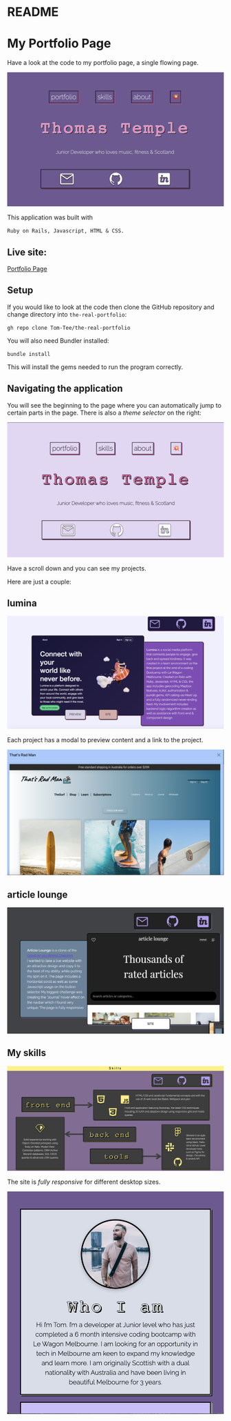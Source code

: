 # README
# My Portfolio Page

Have a look at the code to my portfolio page, a single flowing page.

![UI - Home](docs/home.png)

This application was built with
```
Ruby on Rails, Javascript, HTML & CSS.
```

## Live site:

[Portfolio Page](https:/www.thomastemple.dev/)

## Setup

If you would like to look at the code then clone the GitHub repository and change directory into `the-real-portfolio`:
```
gh repo clone Tom-Tee/the-real-portfolio
```

You will also need Bundler installed:
```
bundle install
```
This will install the gems needed to run the program correctly.

## Navigating the application

You will see the beginning to the page where you can automatically jump to certain parts in the page. There is also a *theme selector* on the right:

![UI - toggle](docs/home-toggle.png)

Have a scroll down and you can see my projects.

Here are just a couple:

## lumina

![UI - lumina](docs/lumina.png)

Each project has a modal to preview content and a link to the project.

![UI - lumina](docs/modal.png)

## article lounge

![UI - article](docs/article.png)

## My skills

![UI - article](docs/skills.png)

The site is *fully responsive* for different desktop sizes.

![UI - response](docs/response.png)
